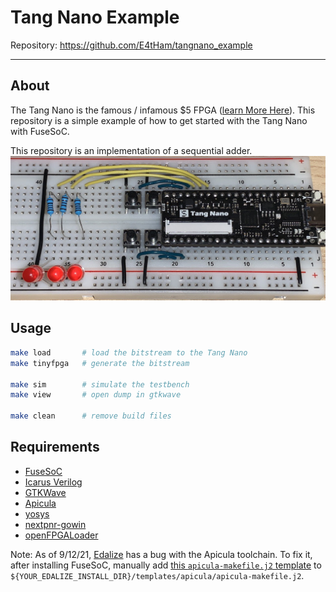 
# Tang Nano Example

Repository: <https://github.com/E4tHam/tangnano_example>

---

## About

The Tang Nano is the famous / infamous $5 FPGA ([learn More Here](https://tangnano.sipeed.com/en/)). This repository is a simple example of how to get started with the Tang Nano with FuseSoC.

This repository is an implementation of a sequential adder. ![Circuit](tangnano/circuit.jpg)

## Usage

```bash
make load       # load the bitstream to the Tang Nano
make tinyfpga   # generate the bitstream

make sim        # simulate the testbench
make view       # open dump in gtkwave

make clean      # remove build files
```

## Requirements

* [FuseSoC](https://fusesoc.readthedocs.io/en/stable/user/installation.html)
* [Icarus Verilog](https://iverilog.fandom.com/wiki/Installation_Guide)
* [GTKWave](http://gtkwave.sourceforge.net/)
* [Apicula](https://github.com/YosysHQ/apicula#getting-started)
* [yosys](https://github.com/yosyshq/yosys#setup)
* [nextpnr-gowin](https://github.com/YosysHQ/nextpnr#nextpnr-gowin)
* [openFPGALoader](https://github.com/trabucayre/openFPGALoader/blob/master/INSTALL.md#installing-openfpgaloader)

Note: As of 9/12/21, [Edalize](https://github.com/olofk/edalize/) has a bug with the Apicula toolchain. To fix it, after installing FuseSoC, manually add [this `apicula-makefile.j2` template](https://github.com/infphyny/edalize-1/blob/master/edalize/templates/apicula/apicula-makefile.j2) to `${YOUR_EDALIZE_INSTALL_DIR}/templates/apicula/apicula-makefile.j2`.

